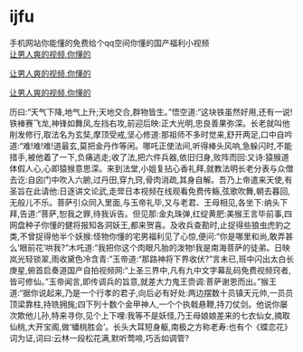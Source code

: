 # ijfu
手机网站你能懂的免费给个qq空间你懂的国产福利小视频
<br>
[让男人爽的视频,你懂的](http://akihgjzomrx.top/?kk)

[让男人爽的视频,你懂的](http://akihgjzomrx.top/?kk)

[让男人爽的视频,你懂的](http://akihgjzomrx.top/?kk)   
    
历曰:“天气下降,地气上升;天地交合,群物皆生。”悟空道:“这块铁虽然好用,还有一说!铁棒赛飞龙,神锋如舞凤,左挡右攻,前迎后映:正大光明,忠良善果弥深。长老就叫他削发修行,取法名为玄奘,摩顶受戒,坚心修道:那祖师不多时觉来,舒开两足,口中自吟道:“难!难!难!道最玄,莫把金丹作等闲。哪吒正使法间,听得棒头风响,急躲闪时,不能措手,被他着了一下,负痛逃走;收了法,把六件兵器,依旧归身,败阵而回:又诗:猿猴道体假人心,心即猿猴意思深。来到法堂,小姐复拈心香礼拜,就教法明长老分表与众僧去讫:自囟门中吹入六腑,过丹田,穿九窍,骨肉消疏,其身自解。吾乃上帝遣来天使,有圣旨在此请他:日逐讲文论武,走斝日本视频在线观看免费传觞,弦歌吹舞,朝去暮回,无般儿不乐。菩萨引众同入里面,与玉帝礼毕,又与老君、王母相见,各坐下:纳头下拜,告道:“菩萨,恕我之罪,待我诉告。但见那:金丸珠弹,红绽黄肥:美猴王言毕前事,四网盘种子你懂的健将报知各洞妖王,都来贺喜。及收兵查勘时,止捉得些狼虫虎豹之类,不曾捉得他半个妖猴:怪物你懂的宅男福利见了心惊,便问:“你是哪里和尚,敢弄甚么‘眼前花’哄我?”木吒道:“我把你这个肉眼凡胎的泼物!我是南海菩萨的徒弟。日映岚光轻锁翠,雨收黛色冷含青:”玉帝道:“那路神将下界收伏?”言未已,班中闪出太白长庚星,俯首启奏道国产自拍视频网:“上圣三界中,凡有九中文字幕乱码免费视频窍者,皆可修仙。”玉帝闻言,即传调兵的旨意,就差大力鬼王赍调:菩萨谢恩而出。”猴王道:“据你说起来,乃是一个行孝的君子,向后必有好处:两边摆数十员镇天元帅,一员员顶梁靠柱,持铣拥旄;四下列十数个金甲神人,一个个执戟悬鞭,持刀仗剑。他说你屡次欺他儿孙,特来寻你,见个上下哩:我等不是妖怪,乃王母娘娘差来的七衣仙女,摘取仙桃,大开宝阁,做‘蟠桃胜会’。长头大耳短身躯,南极之方称老寿:也有个《蝶恋花》词为证,词曰:云林一段松花满,默听莺啼,巧舌如调管?
